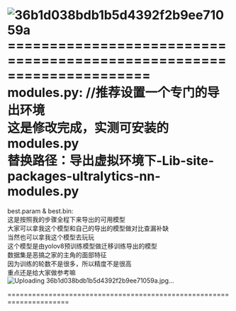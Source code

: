 ![36b1d038bdb1b5d4392f2b9ee71059a](https://github.com/user-attachments/assets/924fa77c-c092-4342-a48f-bb086394b607)=====================================================================  
modules.py:
//推荐设置一个专门的导出环境  
这是修改完成，实测可安装的modules.py  
替换路径：导出虚拟环境下-Lib-site-packages-ultralytics-nn-modules.py  
=====================================================================  
best.param & best.bin:  
这是按照我的步骤全程下来导出的可用模型  
大家可以拿我这个模型和自己的导出的模型做对比查漏补缺  
当然也可以拿我这个模型去玩玩  
这个模型是由yolov8预训练模型做迁移训练导出的模型  
数据集是恶搞之家的主角的面部特征  
因为训练的轮数不是很多，所以精度不是很高  
重点还是给大家做参考嘛  
![Uploading 36b1d038bdb1b5d4392f2b9ee71059a.jpg…]()

=====================================================================  
